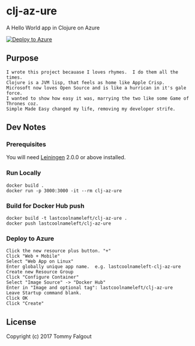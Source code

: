 # clj-az-ure

A Hello World app in Clojure on Azure

[![Deploy to Azure](http://azuredeploy.net/deploybutton.png)](https://azuredeploy.net/)

## Purpose

```
I wrote this project becauase I loves rhymes.  I do them all the times.
Clojure is a JVM lisp, that feels as home like Apple Crisp.
Microsoft now loves Open Source and is like a hurrican in it's gale force.
I wanted to show how easy it was, marrying the two like some Game of Thrones coz.
Simple Made Easy changed my life, removing my developer strife.
```

## Dev Notes

### Prerequisites

You will need [Leiningen][] 2.0.0 or above installed.

[leiningen]: https://github.com/technomancy/leiningen


### Run Locally

    docker build .
    docker run -p 3000:3000 -it --rm clj-az-ure

### Build for Docker Hub push

    docker build -t lastcoolnameleft/clj-az-ure .
    docker push lastcoolnameleft/clj-az-ure
  
### Deploy to Azure
    
    Click the new resource plus button. "+"
    Click "Web + Mobile"
    Select "Web App on Linux"
    Enter globally unique app name.  e.g. lastcoolnameleft-clj-az-ure
    Create new Resource Group
    Click "Configure Container"
    Select "Image Source" -> "Docker Hub"
    Enter in "Image and optional tag": lastcoolnameleft/clj-az-ure
    Leave Startup command blank.
    Click OK
    Click "Create"
    
## License

Copyright (c) 2017 Tommy Falgout
